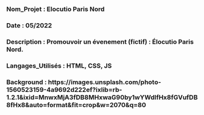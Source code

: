 <h3>Nom_Projet : Elocutio Paris Nord</h3>
<h3>Date : 05/2022</h3>
<h3>Description : Promouvoir un évenement (fictif) : Élocutio Paris Nord.</h3>
<h3>Langages_Utilisés : HTML, CSS, JS</h3>
<h3>Background : https://images.unsplash.com/photo-1560523159-4a9692d222ef?ixlib=rb-1.2.1&ixid=MnwxMjA3fDB8MHxwaG90by1wYWdlfHx8fGVufDB8fHx8&auto=format&fit=crop&w=2070&q=80</h3>
